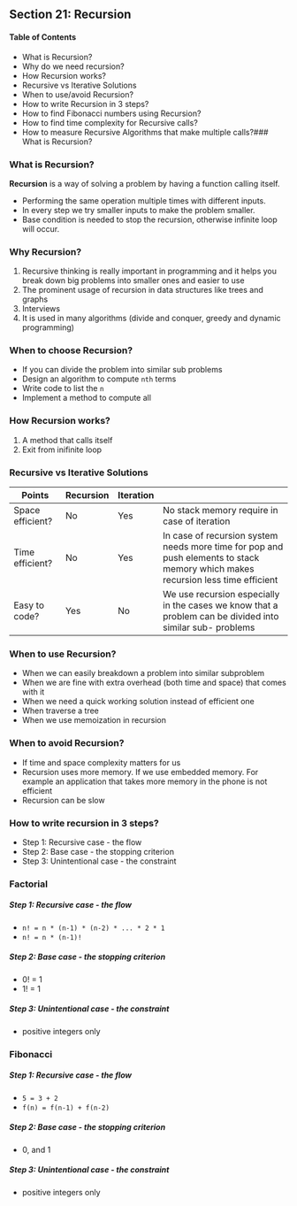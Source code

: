 ## Section 21: Recursion

#### Table of Contents
- What is Recursion?
- Why do we need recursion?
- How Recursion works?
- Recursive vs Iterative Solutions
- When to use/avoid Recursion?
- How to write Recursion in 3 steps?
- How to find Fibonacci numbers using Recursion?
- How to find time complexity for Recursive calls?
- How to measure Recursive Algorithms that make multiple calls?### What is Recursion?


### What is Recursion?

**Recursion** is a way of solving a problem by having a function calling itself.
- Performing the same operation multiple times with different inputs.
- In every step we try smaller inputs to make the problem smaller.
- Base condition is needed to stop the recursion, otherwise infinite loop will occur.


### Why Recursion?
1. Recursive thinking is really important in programming and it helps you break down big problems into smaller ones and easier to use
2. The prominent usage of recursion in data structures like trees and graphs
3. Interviews
4. It is used in many algorithms (divide and conquer, greedy and dynamic programming)

### When to choose Recursion?
- If you can divide the problem into similar sub problems
- Design an algorithm to compute `nth` terms
- Write code to list the `n`
- Implement a method to compute all

### How Recursion works?
1. A method that calls itself
2. Exit from inifinite loop

### Recursive vs Iterative Solutions
| Points           | Recursion | Iteration |                                                                                                                                  |
|------------------|-----------|-----------|----------------------------------------------------------------------------------------------------------------------------------|
| Space efficient? | No        | Yes       | No stack memory require in case of iteration                                                                                     |
| Time efficient?  | No        | Yes       | In case of recursion system needs more time for pop and push elements to stack memory which makes  recursion less time efficient |
| Easy to code?    | Yes       | No        | We use recursion especially in the cases we know that a problem can be divided into similar sub- problems                        |


### When to use Recursion?
- When we can easily breakdown a problem into similar subproblem
- When we are fine with extra overhead (both time and space) that comes with it
- When we need a quick working solution instead of efficient one
- When traverse a tree
- When we use memoization in recursion

### When to avoid Recursion?
- If time and space complexity matters for us
- Recursion uses more memory. If we use embedded memory. For example an application
that takes more memory in the phone is not efficient
- Recursion can be slow

### How to write recursion in 3 steps?
- Step 1: Recursive case - the flow
- Step 2: Base case - the stopping criterion
- Step 3: Unintentional case - the constraint

### Factorial
##### Step 1: Recursive case - the flow
- `n! = n * (n-1) * (n-2) * ... * 2 * 1`
- `n! = n * (n-1)!`

##### Step 2: Base case - the stopping criterion
- 0! = 1
- 1! = 1

##### Step 3: Unintentional case - the constraint
- positive integers only


### Fibonacci
##### Step 1: Recursive case - the flow
- `5 = 3 + 2`
- `f(n) = f(n-1) + f(n-2)`

##### Step 2: Base case - the stopping criterion
- 0, and 1

##### Step 3: Unintentional case - the constraint
- positive integers only
